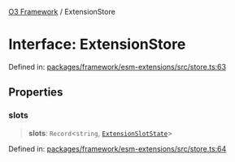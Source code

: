 [O3 Framework](../API.md) / ExtensionStore

# Interface: ExtensionStore

Defined in: [packages/framework/esm-extensions/src/store.ts:63](https://github.com/its-kios09/openmrs-esm-core/blob/main/packages/framework/esm-extensions/src/store.ts#L63)

## Properties

### slots

> **slots**: `Record`\<`string`, [`ExtensionSlotState`](ExtensionSlotState.md)\>

Defined in: [packages/framework/esm-extensions/src/store.ts:64](https://github.com/its-kios09/openmrs-esm-core/blob/main/packages/framework/esm-extensions/src/store.ts#L64)
